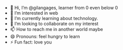 - 👋 Hi, I’m @gilangages, learner from 0 even below 0
- 👀 I’m interested in web
- 🌱 I’m currently learning about technology.
- 💞️ I’m looking to collaborate on my interest
- 📫 How to reach me in another world maybe
- 😄 Pronouns: feel hungry to learn
- ⚡ Fun fact: love you

<!---
gilangages/gilangages is a ✨ special ✨ repository because its `README.md` (this file) appears on your GitHub profile.
You can click the Preview link to take a look at your changes.
--->
